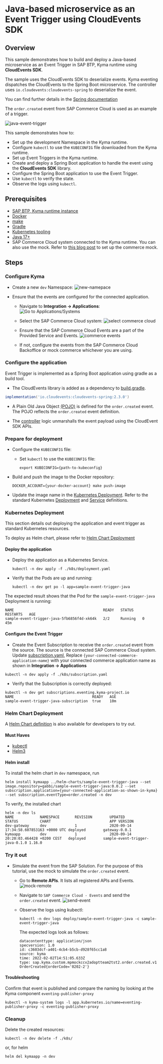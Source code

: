 # Java-based microservice as an Event Trigger using CloudEvents SDK

## Overview

This sample demonstrates how to build and deploy a Java-based microservice as an Event Trigger in SAP BTP, Kyma runtime using **CloudEvents SDK**.

The sample uses the CloudEvents SDK to deserialize events. Kyma eventing dispatches the CloudEvents to the Spring Boot microservice. The controller uses `io.cloudevents:cloudevents-spring` to deserialize the event.

You can find further details in the [Spring documentation](https://github.com/cloudevents/sdk-java/tree/main/spring)

The `order.created` event from SAP Commerce Cloud is used as an example of a trigger.

![java-event-trigger](assets/java-event-trigger.png)

This sample demonstrates how to:

* Set up the development Namespace in the Kyma runtime.
* Configure `kubectl` to use the `KUBECONFIG` file downloaded from the Kyma runtime.
* Set up Event Triggers in the Kyma runtime.
* Create and deploy a Spring Boot application to handle the event using the **CloudEvents SDK** library.
* Configure the Spring Boot application to use the Event Trigger.
* Use `kubectl` to verify the state.
* Observe the logs using `kubectl`.

## Prerequisites

* [SAP BTP, Kyma runtime instance](../prerequisites/README.md#kyma)
* [Docker](../prerequisites/README.md#docker)
* [make](https://www.gnu.org/software/make/)
* [Gradle](https://gradle.org/)
* [Kubernetes tooling](../prerequisites/README.md#kubernetes)
* [Java 17+](https://openjdk.java.net/projects/jdk/17/)
* SAP Commerce Cloud system connected to the Kyma runtime. You can also use the mock. Refer to [this blog post](https://blogs.sap.com/2020/06/17/sap-cloud-platform-extension-factory-kyma-runtime-mock-applications/) to set up the commerce mock.

## Steps

### Configure Kyma

* Create a new `dev` Namespace:
![new-namepace](assets/new-namespace.png)

* Ensure that the events are configured for the connected application.

  * Navigate to **Integration -> Applications**:
  ![Go to Applications/Systems](assets/go-to-applications.png)

  * Select the SAP Commerce Cloud system:
  ![select commerce cloud](assets/select-commece-application.png)

  * Ensure that the SAP Commerce Cloud Events are a part of the Provided Service and Events.
  ![commerce events](assets/commerce-events.png)

  * If not, configure the events from the SAP Commerce Cloud Backoffice or mock commerce whichever you are using.

### Configure the application

Event Trigger is implemented as a Spring Boot application using gradle as a build tool.

* The CloudEvents library is added as a dependency to [build.gradle](./build.gradle).

```groovy
implementation('io.cloudevents:cloudevents-spring:2.3.0')
```

* A Plain Old Java Object [(POJO)](src/main/java/dev/kyma/samples/trigger/model/OrderCreated.java) is defined for the `order.created` event. The POJO reflects the `order.created` event definition.

* The [controller](src/main/java/dev/kyma/samples/trigger/controllers/EventHandler.java) logic unmarshalls the event payload using the CloudEvent SDK APIs.

### Prepare for deployment

* Configure the `KUBECONFIG` file:

  * Set `kubectl` to use the `KUBECONFIG` file:

    ```shell script
    export KUBECONFIG={path-to-kubeconfig}
    ```

* Build and push the image to the Docker repository:

   ```shell script
   DOCKER_ACCOUNT={your-docker-account} make push-image
   ```

* Update the image name in the [Kubernetes Deployment](k8s/deployment.yaml). Refer to the standard Kubernetes [Deployment](https://kubernetes.io/docs/concepts/workloads/controllers/deployment/) and [Service](https://kubernetes.io/docs/concepts/services-networking/service/) definitions.

### Kubernetes Deployment

This section details out deploying the application and event trigger as standard Kubernetes resources.

To deploy as Helm chart, please refer to [Helm Chart Deployment](#helm-chart-deployment)

#### Deploy the application

* Deploy the application as a Kubernetes Service.

   ```shell script
   kubectl -n dev apply -f ./k8s/deployment.yaml
   ```

* Verify that the Pods are up and running:

   ```shell script
   kubectl -n dev get po -l app=sample-event-trigger-java
   ```

The expected result shows that the Pod for the `sample-event-trigger-java` Deployment is running:

```shell script
NAME                                         READY   STATUS    RESTARTS   AGE
sample-event-trigger-java-5fb6856f4d-xk64k   2/2     Running   0          45m
```

#### Configure the Event Trigger

* Create the Event Subscription to receive the `order.created` event from the source. The source is the connected SAP Commerce Cloud system. Update [subscription.yaml](./k8s/subscription.yaml), Replace `{your-connected-commerce-application-name}` with your connected commerce application name as shown in **Integration -> Applications**

```shell script
kubectl -n dev apply -f ./k8s/subscription.yaml
```

* Verify that the Subscription is correctly deployed:

```shell script
kubectl -n dev get subscriptions.eventing.kyma-project.io
NAME                                    READY   AGE
sample-event-trigger-java-subscription  true    10m
```

### Helm Chart Deployment

A [Helm Chart definition](../helm-charts/sample-event-trigger-java/README.md) is also available for developers to try out.

#### Must Haves

* [kubectl](https://kubernetes.io/docs/tasks/tools/install-kubectl/)
* [Helm3](https://helm.sh/docs/intro/install/)

#### Helm install

To install the helm chart in `dev` namespace, run

 ```shell script
helm install kymaapp ../helm-charts/sample-event-trigger-java --set image.repository=gabbi/sample-event-trigger-java:0.0.2 --set subscription.application={your-connected-application-as-shown-in-kyma} --set subscription.eventType=order.created -n dev
```

To verify, the installed chart

```shell script
helm -n dev ls
NAME            NAMESPACE       REVISION        UPDATED                                 STATUS          CHART                           APP VERSION
dev-gateway     dev             1               2020-09-14 17:34:58.607853163 +0000 UTC deployed        gateway-0.0.1
kymaapp         dev             1               2020-09-14 20:20:03.464428 +0200 CEST   deployed        sample-event-trigger-java-0.1.0 1.16.0
```

### Try it out

* Simulate the event from the SAP Solution. For the purpose of this tutorial, use the mock to simulate the `order.created` event.

  * Go to **Remote APIs**. It lists all registered APIs and Events.
    ![mock-remote](assets/mock-remote-apis.png)

  * Navigate to `SAP Commerce Cloud - Events` and send the `order.created` event.
    ![send-event](assets/mock-send-event.png)

  * Observe the logs using kubectl:

      ```shell script
      kubectl -n dev logs deploy/sample-event-trigger-java -c sample-event-trigger-java
      ```

      The expected logs look as follows:

      ```shell script
      datacontenttype: application/json
      specversion: 1.0
      id: c3603dcf-a401-4cb4-b5cb-d928f65cc1a8
      source: kyma
      time: 2022-02-02T14:51:05.633Z
      type: sap.kyma.custom.mpmockccv2adoptteam2tst2.order.created.v1
      OrderCreated{orderCode='0202-2'}
      ```

#### Troubleshooting

Confirm that event is published and compare the naming by looking at the Kyma component `eventing-publisher-proxy`

```shell script
kubectl -n kyma-system logs -l app.kubernetes.io/name=eventing-publisher-proxy -c eventing-publisher-proxy
```

### Cleanup

Delete the created resources:

```shell
kubectl -n dev delete -f ./k8s/
```

or, for helm

```shell
helm del kymaapp -n dev
```
